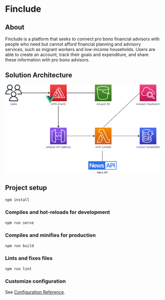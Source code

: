 # Finclude
## About
Finclude is a platform that seeks to connect pro bono financial advisors with people who need but cannot afford financial planning and advisory services, such as migrant workers and low-income households. Users are able to create an account, track their goals and expenditure, and share these information with pro bono advisors.

## Solution Architecture
![Alt text](public/assets/archi.png?raw=true "Title")

## Project setup
```
npm install
```

### Compiles and hot-reloads for development
```
npm run serve
```

### Compiles and minifies for production
```
npm run build
```

### Lints and fixes files
```
npm run lint
```

### Customize configuration
See [Configuration Reference](https://cli.vuejs.org/config/).
